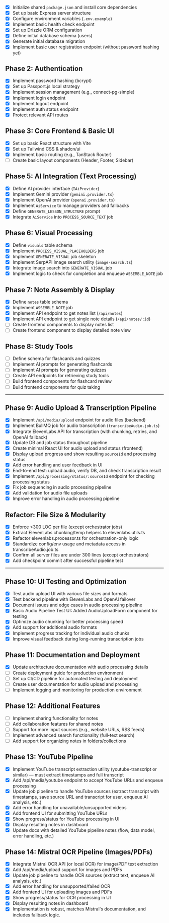 - [x] Initialize shared `package.json` and install core dependencies
- [x] Set up basic Express server structure
- [x] Configure environment variables (`.env.example`)
- [x] Implement basic health check endpoint
- [x] Set up Drizzle ORM configuration
- [x] Define initial database schema (users)
- [x] Generate initial database migration
- [x] Implement basic user registration endpoint (without password hashing yet)

## Phase 2: Authentication

- [x] Implement password hashing (bcrypt)
- [x] Set up Passport.js local strategy
- [x] Implement session management (e.g., connect-pg-simple)
- [x] Implement login endpoint
- [x] Implement logout endpoint
- [x] Implement auth status endpoint
- [x] Protect relevant API routes

## Phase 3: Core Frontend & Basic UI

- [x] Set up basic React structure with Vite
- [x] Set up Tailwind CSS & shadcn/ui
- [x] Implement basic routing (e.g., TanStack Router)
- [ ] Create basic layout components (Header, Footer, Sidebar)

## Phase 5: AI Integration (Text Processing)

- [x] Define AI provider interface (`IAiProvider`)
- [x] Implement Gemini provider (`gemini.provider.ts`)
- [x] Implement OpenAI provider (`openai.provider.ts`)
- [x] Implement `AiService` to manage providers and fallbacks
- [x] Define `GENERATE_LESSON_STRUCTURE` prompt
- [x] Integrate `AiService` into `PROCESS_SOURCE_TEXT` job

## Phase 6: Visual Processing

- [x] Define `visuals` table schema
- [x] Implement `PROCESS_VISUAL_PLACEHOLDERS` job
- [x] Implement `GENERATE_VISUAL` job skeleton
- [x] Implement SerpAPI image search utility (`image-search.ts`)
- [x] Integrate image search into `GENERATE_VISUAL` job
- [x] Implement logic to check for completion and enqueue `ASSEMBLE_NOTE` job

## Phase 7: Note Assembly & Display

- [x] Define `notes` table schema
- [x] Implement `ASSEMBLE_NOTE` job
- [x] Implement API endpoint to get notes list (`/api/notes`)
- [x] Implement API endpoint to get single note details (`/api/notes/:id`)
- [ ] Create frontend components to display notes list
- [ ] Create frontend component to display detailed note view

## Phase 8: Study Tools

- [ ] Define schema for flashcards and quizzes
- [ ] Implement AI prompts for generating flashcards
- [ ] Implement AI prompts for generating quizzes
- [ ] Create API endpoints for retrieving study tools
- [ ] Build frontend components for flashcard review
- [ ] Build frontend components for quiz taking

---

## Phase 9: Audio Upload & Transcription Pipeline

- [x] Implement `/api/media/upload` endpoint for audio files (backend)
- [x] Implement BullMQ job for audio transcription (`transcribeAudio.job.ts`)
- [x] Integrate ElevenLabs API for transcription (with chunking, retries, and OpenAI fallback)
- [x] Update DB and job status throughout pipeline
- [x] Create minimal React UI for audio upload and status (frontend)
- [x] Display upload progress and show resulting `sourceId` and processing status
- [x] Add error handling and user feedback in UI
- [x] End-to-end test: upload audio, verify DB, and check transcription result
- [x] Implement `/api/processing/status/:sourceId` endpoint for checking processing status
- [x] Fix job sequencing in audio processing pipeline
- [x] Add validation for audio file uploads
- [x] Improve error handling in audio processing pipeline

## Refactor: File Size & Modularity
- [x] Enforce <300 LOC per file (except orchestrator jobs)
- [x] Extract ElevenLabs chunking/temp helpers to elevenlabs.utils.ts
- [x] Refactor elevenlabs.processor.ts for orchestration-only logic
- [x] Standardize config/env usage and metadata access in transcribeAudio.job.ts
- [x] Confirm all server files are under 300 lines (except orchestrators)
- [x] Add checkpoint commit after successful pipeline test

---

## Phase 10: UI Testing and Optimization

- [x] Test audio upload UI with various file sizes and formats
- [x] Test backend pipeline with ElevenLabs and OpenAI failover
- [x] Document issues and edge cases in audio processing pipeline
- [x] Basic Audio Pipeline Test UI: Added AudioUploadForm component for testing
- [x] Optimize audio chunking for better processing speed
- [x] Add support for additional audio formats
- [x] Implement progress tracking for individual audio chunks
- [x] Improve visual feedback during long-running transcription jobs

## Phase 11: Documentation and Deployment

- [x] Update architecture documentation with audio processing details
- [ ] Create deployment guide for production environment
- [ ] Set up CI/CD pipeline for automated testing and deployment
- [ ] Create user documentation for audio upload and processing
- [ ] Implement logging and monitoring for production environment

## Phase 12: Additional Features

- [ ] Implement sharing functionality for notes
- [ ] Add collaboration features for shared notes
- [ ] Support for more input sources (e.g., website URLs, RSS feeds)
- [ ] Implement advanced search functionality (full-text search)
- [ ] Add support for organizing notes in folders/collections

## Phase 13: YouTube Pipeline
- [x] Implement YouTube transcript extraction utility (youtube-transcript or similar) — must extract timestamps and full transcript
- [x] Add /api/media/youtube endpoint to accept YouTube URLs and enqueue processing
- [x] Update job pipeline to handle YouTube sources (extract transcript with timestamps, save source URL and transcript for user, enqueue AI analysis, etc.)
- [x] Add error handling for unavailable/unsupported videos
- [x] Add frontend UI for submitting YouTube URLs
- [x] Show progress/status for YouTube processing in UI
- [x] Display resulting notes in dashboard
- [x] Update docs with detailed YouTube pipeline notes (flow, data model, error handling, etc.)

## Phase 14: Mistral OCR Pipeline (Images/PDFs)
- [x] Integrate Mistral OCR API (or local OCR) for image/PDF text extraction
- [x] Add /api/media/upload support for images and PDFs
- [x] Update job pipeline to handle OCR sources (extract text, enqueue AI analysis, etc.)
- [x] Add error handling for unsupported/failed OCR
- [x] Add frontend UI for uploading images and PDFs
- [x] Show progress/status for OCR processing in UI
- [x] Display resulting notes in dashboard
- [x] Implementation is robust, matches Mistral's documentation, and includes fallback logic.
